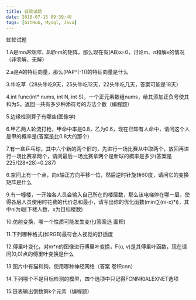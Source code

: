 ```yaml
---
title: 虹软试题
date: 2018-07-15 09:39:40
tags: [GitHub, Mysql, Java]
---
```



虹软试题
<!--more-->
1.A是m*n的矩阵，B是n*m的矩阵，那么现在有(AB)x=0，讨论m、n和解x的情况（非零解、无解）



2.a是A的特征向量，那么(PAP^(-1))的特征向量是什么



3.牛吃草（28头牛吃9天，25头牛吃12天，22头牛吃几天，答案可能是18天）



4.int func(int* nums, int N, int S)，一个正元素数组nums，给其添加正负号使其和为S，返回一共有多少种添符号的方法个数（编程题）



5.边缘检测算子有哪些(图像学)



6.甲乙两人轮流打枪，甲命中率是0.8，乙为0.6，现在已知有人命中，请问这个人是甲的概率是(答案是比0.8大的那个)


7.有一盒乒乓球，其中六个新的两个旧的，先进行一场比赛从中取两个，放回再进行一场比赛拿两个，请问最后一场比赛拿两个是新球的概率是多少(答案是225/(28*28)=0.287)



8.空间上有一个点，向x轴正方向平移一位，然后逆时针旋转60度，请问它的变换矩阵是什么



9.有一幢楼，一开始各人员会输入自己所在的楼层数，那么该电梯停在哪一层，使得各层人员使用时花费的代价总和最小，请写出你的优化函数(min(∑(ni-x)*i)，其中ni为i层下楼人数，x为目标楼数)



10.仿射变换，哪一个性质可能发生变化(答案选 面积)



11.下列哪种格式(如RGB)最符合人视觉的舒适度



12.傅里叶变化，对m*n的图像进行傅里叶变换，F(u, v)是其傅里叶函数，现在请问(0,0)点的傅里叶变换是什么



13.图片中有猫和狗，使用哪种神经网络（答案 卷积cnn）



14.下列哪个不是目标检测的模型，四个选项中只记得FCNN和ALEXNET选项



15.链表输出倒数第k个元素（编程题）